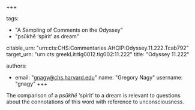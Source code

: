 +++

tags:
- "A Sampling of Comments on the Odyssey"
- "psūkhē ‘spirit’ as dream"

citable_urn: "urn:cts:CHS:Commentaries.AHCIP:Odyssey.11.222.Tcab792"
target_urn: "urn:cts:greekLit:tlg0012.tlg002:11.222"
title: "Odyssey 11.222"

authors:
- email: "gnagy@chs.harvard.edu"
  name: "Gregory Nagy"
  username: "gnagy"
+++

<p>The comparison of a <em>psūkhē</em> ‘spirit’ to a dream is relevant to questions about the connotations of this word with reference to unconsciousness. </p>